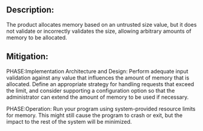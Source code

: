 ## Description:

The product allocates memory based on an untrusted size value, but it does not validate or incorrectly validates the size, allowing arbitrary amounts of memory to be allocated.



## Mitigation:


PHASE:Implementation Architecture and Design:
Perform adequate input validation against any value that influences the amount of memory that is allocated. Define an appropriate strategy for handling requests that exceed the limit, and consider supporting a configuration option so that the administrator can extend the amount of memory to be used if necessary.

PHASE:Operation:
Run your program using system-provided resource limits for memory. This might still cause the program to crash or exit, but the impact to the rest of the system will be minimized.

